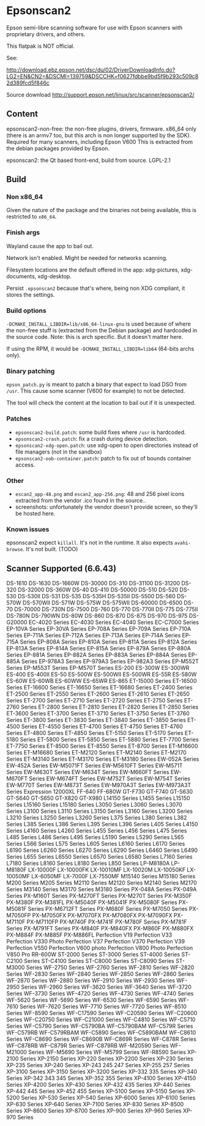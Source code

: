 Epsonscan2
==========

Epson semi-libre scanning software for use with Epson scanners with
proprietary drivers, and others.

This flatpak is NOT official.

See:

http://download.ebz.epson.net/dsc/du/02/DriverDownloadInfo.do?LG2=EN&CN2=&DSCMI=139759&DSCCHK=f0627fdbbe9bd5f9b293c509c82d389fcd5f846c

Source download
http://support.epson.net/linux/src/scanner/epsonscan2/

Content
-------

epsonscan2-non-free: the non-free plugins, drivers, firmware. x86_64
only (there is an armv7 too, but this arch is non longer supported by
the SDK). Required for many scanners, including Epson V600 This is
extracted from the debian packages provided by Epson.

epsonscan2: the Qt based front-end, build from source. LGPL-2.1

Build
-----

### Non x86_64

Given the nature of the package and the binaries not being available,
this is restricted to `x86_64`.

### Finish args

Wayland cause the app to bail out.

Network isn't enabled. Might be needed for networks scanning.

Filesystem locations are the default offered in the app: xdg-pictures,
xdg-documents, xdg-desktop.

Persist `.epsonscan2` because that's where, being non XDG compliant,
it stores the settings.

### Build options

`-DCMAKE_INSTALL_LIBDIR=lib/x86_64-linux-gnu` is used because of where
the non-free stuff is (extracted from the Debian package) and
hardcoded in the source code. Note: this is arch specific. But it doesn't
matter here.

If using the RPM, it would be `-DCMAKE_INSTALL_LIBDIR=lib64` (64-bits
archs only).

### Binary patching

`epson_patch.py` is meant to patch a binary that expect to load DSO
from `/usr`. This cause some scanner (V600 for example) to not be
detected.

The tool will check the content at the location to bail out if it is
unexpected.

### Patches

- `epsonscan2-build.patch`: some build fixes where `/usr` is hardcoded.
- `epsonscan2-crash.patch`: fix a crash during device detection.
- `epsonscan2-xdg-open.patch`: use xdg-open to open directories
instead of file managers (not in the sandbox)
- `epsonscan2-oob-container.patch`: patch to fix out of bounds
container access.

### Other

- `escan2_app-48.png` and `escan2_app-256.png`: 48 and 256 pixel icons
extracted from the vendor .ico found in the source..
- screenshots: unfortunately the vendor doesn't provide screen, so
they'll be hosted here.

### Known issues

epsonscan2 expect `killall`. It's not in the runtime.
It also expects `avahi-browse`. It's not built. (TODO)

Scanner Supported (6.6.43)
--------------------------

DS-1610
DS-1630
DS-1660W
DS-30000
DS-310
DS-31100
DS-31200
DS-320
DS-32000
DS-360W
DS-40
DS-410
DS-50000
DS-510
DS-520
DS-530
DS-530II
DS-531
DS-535
DS-535H
DS-535II
DS-5500
DS-560
DS-570W
DS-570WII
DS-571W
DS-575W
DS-575WII
DS-60000
DS-6500
DS-70
DS-70000
DS-730N
DS-7500
DS-760
DS-770
DS-770II
DS-775
DS-775II
DS-780N
DS-790WN
DS-80W
DS-860
DS-870
DS-875
DS-970
DS-975
DS-G20000
EC-4020 Series
EC-4030 Series
EC-4040 Series
EC-C7000 Series
EP-10VA Series
EP-30VA Series
EP-708A Series
EP-709A Series
EP-710A Series
EP-711A Series
EP-712A Series
EP-713A Series
EP-714A Series
EP-715A Series
EP-808A Series
EP-810A Series
EP-811A Series
EP-812A Series
EP-813A Series
EP-814A Series
EP-815A Series
EP-879A Series
EP-880A Series
EP-881A Series
EP-882A Series
EP-883A Series
EP-884A Series
EP-885A Series
EP-978A3 Series
EP-979A3 Series
EP-982A3 Series
EP-M552T Series
EP-M553T Series
EP-M570T Series
ES-200
ES-300W
ES-300WR
ES-400
ES-400II
ES-50
ES-500W
ES-500WII
ES-500WR
ES-55R
ES-580W
ES-60W
ES-60WB
ES-60WW
ES-65WR
ES-865
ET-15000 Series
ET-16500 Series
ET-16600 Series
ET-16650 Series
ET-16680 Series
ET-2400 Series
ET-2500 Series
ET-2550 Series
ET-2600 Series
ET-2610 Series
ET-2650 Series
ET-2700 Series
ET-2710 Series
ET-2720 Series
ET-2750 Series
ET-2760 Series
ET-2800 Series
ET-2810 Series
ET-2820 Series
ET-2850 Series
ET-3600 Series
ET-3700 Series
ET-3710 Series
ET-3750 Series
ET-3760 Series
ET-3800 Series
ET-3830 Series
ET-3840 Series
ET-3850 Series
ET-4500 Series
ET-4550 Series
ET-4700 Series
ET-4750 Series
ET-4760 Series
ET-4800 Series
ET-4850 Series
ET-5150 Series
ET-5170 Series
ET-5180 Series
ET-5800 Series
ET-5850 Series
ET-5880 Series
ET-7700 Series
ET-7750 Series
ET-8500 Series
ET-8550 Series
ET-8700 Series
ET-M16600 Series
ET-M16680 Series
ET-M2120 Series
ET-M2140 Series
ET-M2170 Series
ET-M3140 Series
ET-M3170 Series
ET-M3180 Series
EW-052A Series
EW-452A Series
EW-M5071FT Series
EW-M5610FT Series
EW-M571T Series
EW-M630T Series
EW-M634T Series
EW-M660FT Series
EW-M670FT Series
EW-M674FT Series
EW-M752T Series
EW-M754T Series
EW-M770T Series
EW-M873T Series
EW-M970A3T Series
EW-M973A3T Series
Expression 12000XL
FF-640
FF-680W
GT-F730
GT-F740
GT-S630
GT-S640
GT-S650
GT-X820
GT-X980
L14150 Series
L1455 Series
L15150 Series
L15160 Series
L15180 Series
L3050 Series
L3060 Series
L3070 Series
L3100 Series
L3110 Series
L3150 Series
L3160 Series
L3200 Series
L3210 Series
L3250 Series
L3260 Series
L375 Series
L380 Series
L382 Series
L385 Series
L386 Series
L395 Series
L396 Series
L405 Series
L4150 Series
L4160 Series
L4260 Series
L455 Series
L456 Series
L475 Series
L485 Series
L486 Series
L495 Series
L5190 Series
L5290 Series
L565 Series
L566 Series
L575 Series
L605 Series
L6160 Series
L6170 Series
L6190 Series
L6260 Series
L6270 Series
L6290 Series
L6460 Series
L6490 Series
L655 Series
L6550 Series
L6570 Series
L6580 Series
L7160 Series
L7180 Series
L8160 Series
L8180 Series
L850 Series
LP-M8180A
LP-M8180F
LX-10000F
LX-10000FK
LX-10010MF
LX-10020M
LX-10050KF
LX-10050MF
LX-6050MF
LX-7000F
LX-7550MF
M15140 Series
M15180 Series
M200 Series
M205 Series
M2110 Series
M2120 Series
M2140 Series
M2170 Series
M3140 Series
M3170 Series
M3180 Series
PX-048A Series
PX-049A Series
PX-M160T Series
PX-M270FT Series
PX-M270T Series
PX-M350F
PX-M380F
PX-M381FL
PX-M5040F
PX-M5041F
PX-M5080F Series
PX-M5081F Series
PX-M6712FT Series
PX-M680F Series
PX-M7050 Series
PX-M7050FP
PX-M7050FX
PX-M7070FX
PX-M7080FX
PX-M7090FX
PX-M7110F
PX-M7110FP
PX-M740F
PX-M741F
PX-M780F Series
PX-M781F Series
PX-M791FT Series
PX-M840F
PX-M840FX
PX-M860F
PX-M880FX
PX-M884F
PX-M885F
PX-M886FL
Perfection V19
Perfection V33
Perfection V330 Photo
Perfection V37
Perfection V370
Perfection V39
Perfection V550
Perfection V600 photo
Perfection V800 Photo
Perfection V850 Pro
RR-600W
ST-2000 Series
ST-3000 Series
ST-4000 Series
ST-C2100 Series
ST-C4100 Series
ST-C8000 Series
ST-C8090 Series
ST-M3000 Series
WF-2750 Series
WF-2760 Series
WF-2810 Series
WF-2820 Series
WF-2830 Series
WF-2840 Series
WF-2850 Series
WF-2860 Series
WF-2870 Series
WF-2880 Series
WF-2910 Series
WF-2930 Series
WF-2950 Series
WF-2960 Series
WF-3620 Series
WF-3640 Series
WF-3720 Series
WF-3730 Series
WF-4720 Series
WF-4730 Series
WF-4740 Series
WF-5620 Series
WF-5690 Series
WF-6530 Series
WF-6590 Series
WF-7610 Series
WF-7620 Series
WF-7710 Series
WF-7720 Series
WF-8510 Series
WF-8590 Series
WF-C17590 Series
WF-C20590 Series
WF-C20600 Series
WF-C20750 Series
WF-C21000 Series
WF-C4810 Series
WF-C5710 Series
WF-C5790 Series
WF-C5790BA
WF-C5790BAM
WF-C579R Series
WF-C579RB
WF-C579RBAM
WF-C5890 Series
WF-C5890BAM
WF-C8610 Series
WF-C8690 Series
WF-C8690B
WF-C869R Series
WF-C878R Series
WF-C878RB
WF-C879R Series
WF-C879RB
WF-M20590 Series
WF-M21000 Series
WF-M5690 Series
WF-M5799 Series
WF-R8590 Series
XP-2100 Series
XP-2150 Series
XP-220 Series
XP-2200 Series
XP-230 Series
XP-235 Series
XP-240 Series
XP-243 245 247 Series
XP-255 257 Series
XP-3100 Series
XP-3150 Series
XP-3200 Series
XP-332 335 Series
XP-340 Series
XP-342 343 345 Series
XP-352 355 Series
XP-4100 Series
XP-4150 Series
XP-4200 Series
XP-430 Series
XP-432 435 Series
XP-440 Series
XP-442 445 Series
XP-452 455 Series
XP-5100 Series
XP-5150 Series
XP-5200 Series
XP-530 Series
XP-540 Series
XP-6000 Series
XP-6100 Series
XP-630 Series
XP-640 Series
XP-7100 Series
XP-830 Series
XP-8500 Series
XP-8600 Series
XP-8700 Series
XP-900 Series
XP-960 Series
XP-970 Series
